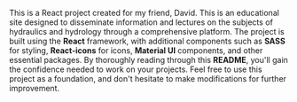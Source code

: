 This is a React project created for my friend, David. This is an educational site designed to disseminate information and lectures on the subjects of hydraulics and hydrology through a comprehensive platform. The project is built using the **React** framework, with additional components such as **SASS** for styling, **React-icons** for icons, **Material UI** components, and other essential packages. By thoroughly reading through this **README**, you'll gain the confidence needed to work on your projects. Feel free to use this project as a foundation, and don't hesitate to make modifications for further improvement.
